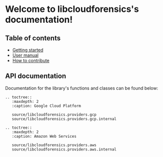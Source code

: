 # Welcome to libcloudforensics's documentation!

## Table of contents

* [Getting started](gettingstarted.md)
* [User manual](usermanual/index.md)
* [How to contribute](contributing.md)

## API documentation

Documentation for the library's functions and classes can be found below:

```eval_rst
.. toctree::
   :maxdepth: 2
   :caption: Google Cloud Platform

   source/libcloudforensics.providers.gcp
   source/libcloudforensics.providers.gcp.internal

.. toctree::
   :maxdepth: 2
   :caption: Amazon Web Services

   source/libcloudforensics.providers.aws
   source/libcloudforensics.providers.aws.internal
```

``` important:: Its a note! in markdown!
```
